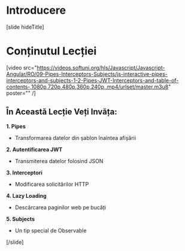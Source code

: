 # Introducere

[slide hideTitle]

# Conținutul Lecției

[video src="https://videos.softuni.org/hls/Javascript/Javascript-Angular/RO/09-Pipes-Interceptors-Subjects/js-interactive-pipes-interceptors-and-subjects-1-2-Pipes-JWT-Interceptors-and-table-of-contents-,1080p,720p,480p,360p,240p,.mp4/urlset/master.m3u8" poster="" /]

## În Această Lecție Veți Invăța:

**1. Pipes**
- Transformarea datelor din șablon înaintea afișării

**2. Autentificarea JWT**
- Transmiterea datelor folosind JSON

**3. Interceptori**
- Modificarea solicitărilor HTTP

**4. Lazy Loading**
- Descărcarea paginilor web pe bucăți

**5. Subjects**
- Un tip special de Observable

[/slide]
